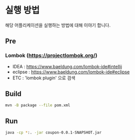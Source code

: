 # 실행 방법 
해당 어플리케이션을 실행하는 방법에 대해 이야기 합니다.

## Pre
### Lombok (https://projectlombok.org/)
-  IDEA : https://www.baeldung.com/lombok-ide#intellij
-  eclipse : https://www.baeldung.com/lombok-ide#eclipse
-  ETC : 'lombok plugin' 으로 검색

## Build 
```bash
mvn -B package --file pom.xml
```

## Run 
```bash
java -cp *:. -jar coupon-0.0.1-SNAPSHOT.jar
```